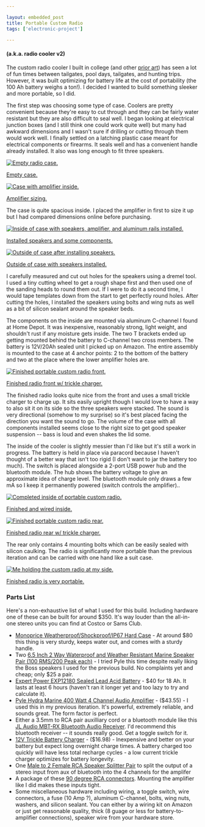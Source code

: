 ```yaml
---

layout: embedded_post
title: Portable Custom Radio
tags: ['electronic-project']

---
```


#### (a.k.a. radio cooler v2)

The custom radio cooler I built in college (and other [prior art](https://photos.app.goo.gl/cv6negoigsTsUUNs7)) has seen a lot of fun times between tailgates, pool days, tailgates, and hunting trips. However, it was built optimizing for battery life at the cost of portability (the 100 Ah battery weighs a ton!). I decided I wanted to build something sleeker and more portable, so I did.

The first step was choosing some type of case. Coolers are pretty convenient because they're easy to cut through and they can be fairly water resistant but they are also difficult to seal well. I began looking at electrical junction boxes (and I still think one could work quite well) but many had awkward dimensions and I wasn't sure if drilling or cutting through them would work well. I finally settled on a latching plastic case meant for electrical components or firearms. It seals well and has a convenient handle already installed. It also was long enough to fit three speakers.
    
<div class="row">
  <div class="col-xs">
    <div class="box">
      <div class="media-object">
        <a href="/img/radio_cooler2/empty_case.jpg">
          <img src="/img/radio_cooler2/empty_case_thumb.jpg" alt="Empty radio case.">
          <p class="photo-caption">Empty case.</p>
        </a>
      </div>
    </div>
  </div>
  <div class="col-xs">
    <div class="box">
      <div class="media-object">
        <a href="/img/radio_cooler2/amplifier_sizing.jpg">
          <img src="/img/radio_cooler2/amplifier_sizing_thumb.jpg" alt="Case with amplifier inside.">
          <p class="photo-caption">Amplifier sizing.</p>
        </a>
      </div>
    </div>
  </div>
</div>

The case is quite spacious inside. I placed the amplifier in first to size it up but I had compared dimensions online before purchasing.

<div class="row">
  <div class="col-xs">
    <div class="box">
      <div class="media-object">
        <a href="/img/radio_cooler2/aluminum_rail_installation.jpg">
          <img src="/img/radio_cooler2/aluminum_rail_installation_thumb.jpg" alt="Inside of case with speakers, amplifier, and aluminum rails installed.">
          <p class="photo-caption">Installed speakers and some components.</p>
        </a>
      </div>
    </div>
  </div>
  <div class="col-xs">
    <div class="box">
      <div class="media-object">
        <a href="/img/radio_cooler2/installed_speakers.jpg">
          <img src="/img/radio_cooler2/installed_speakers_thumb.jpg" alt="Outside of case after installing speakers.">
          <p class="photo-caption"> Outside of case with speakers installed.</p>
        </a>
      </div>
    </div>
  </div>
</div>

I carefully measured and cut out holes for the speakers using a dremel tool. I used a tiny cutting wheel to get a rough shape first and then used one of the sanding heads to round them out. If I were to do it a second time, I would tape templates down from the start to get perfectly round holes. After cutting the holes, I installed the speakers using bolts and wing nuts as well as a bit of silicon sealant around the speaker beds.
      
The components on the inside are mounted via aluminum C-channel I found at Home Depot. It was inexpensive, reasonably strong, light weight, and shouldn't rust if any moisture gets inside. The two T brackets ended up getting mounted behind the battery to C-channel two cross members. The battery is 12V/20Ah sealed unit I picked up on Amazon. The entire assembly is mounted to the case at 4 anchor points: 2 to the bottom of the battery and two at the place where the lower amplifier holes are.

<div class="row">
  <div class="col-xs">
    <div class="box">
      <div class="media-object">
        <a href="/img/radio_cooler2/portable_boombox_v2_front.jpg">
          <img src="/img/radio_cooler2/portable_boombox_v2_front_thumb.jpg" alt="Finished portable custom radio front.">
          <p class="photo-caption">Finished radio front w/ trickle charger.</p>
        </a>
      </div>
  	</div>
  </div>
</div>

The finished radio looks quite nice from the front and uses a small trickle charger to charge up. It sits easily upright though I would love to have a way to also sit it on its side so the three speakers were stacked. The sound is very directional (somehow to my surprise) so it's best placed facing the direction you want the sound to go. The volume of the case with all components installed seems close to the right size to get good speaker suspension -- bass is loud and even shakes the lid some.

The inside of the cooler is slightly messier than I'd like but it's still a work in progress. The battery is held in place via paracord because I haven't thought of a better way that isn't too rigid (I don't want to jar the battery too much). The switch is placed alongside a 2-port USB power hub and the bluetooth module. The hub shows the battery voltage to give an approximate idea of charge level. The bluetooth module only draws a few mA so I keep it permanently powered (switch controls the amplifier)..

<div class="row">
  <div class="col-xs">
    <div class="box">
      <div class="media-object">
        <a href="/img/radio_cooler2/portable_boombox_v2_inside.jpg">
          <img src="/img/radio_cooler2/portable_boombox_v2_inside.jpg" alt="Completed inside of portable custom radio.">
          <p class="photo-caption">Finished and wired inside.</p>
        </a>
      </div>
      <div class="media-object">
        <a href="/img/radio_cooler2/portable_boombox_v2_rear.JPG">
          <img src="/img/radio_cooler2/portable_boombox_v2_rear_thumb.JPG" alt="Finished portable custom radio rear.">
          <p class="photo-caption">Finished radio rear w/ trickle charger.</p>
        </a>
      </div>
  	</div>
  </div>
</div>

The rear only contains 4 mounting bolts which can be easily sealed with silicon caulking. The radio is significantly more portable than the previous iteration and can be carried with one hand like a suit case.

<div class="row">
  <div class="col-xs">
    <div class="box">
      <div class="media-object">
        <a href="/img/radio_cooler2/portable_boombox_v2_size_reference.JPG">
          <img src="/img/radio_cooler2/portable_boombox_v2_size_reference_thumb.JPG" alt="Me holding the custom radio at my side.">
          <p class="photo-caption">Finished radio is very portable.</p>
        </a>
      </div>
  	</div>
  </div>
</div>

### Parts List

Here's a non-exhaustive list of what I used for this build. Including hardware one of these can be built for around $350. It's way louder than the all-in-one stereo units you can find at Costco or Sams Club.

- [Monoprice Weatherproof/Shockproof/IP67 Hard Case](https://www.amazon.com/gp/product/B00SSFAPVI) - At around $80 this thing is very sturdy, keeps water out, and comes with a sturdy handle.
- Two [6.5 Inch 2 Way Waterproof and Weather Resistant Marine Speaker Pair (100 RMS/200 Peak each)](https://www.amazon.com/gp/product/B00022OBNS) - I tried Pyle this time despite really liking the Boss speakers I used for the previous build. No complaints yet and cheap; only $25 a pair.
- [Expert Power EXP12180 Sealed Lead Acid Battery](https://www.amazon.com/gp/product/B00A82A3RK) - $40 for 18 Ah. It lasts at least 6 hours (haven't ran it longer yet and too lazy to try and calculate it).
- [Pyle Hydra Marine 400 Watt 4 Channel Audio Amplifier](https://www.amazon.com/gp/product/B000N5T0T4/ref=as_li_tl?ie=UTF8&camp=1789&creative=9325&creativeASIN=B000N5T0T4&linkCode=as2&tag=brentwalther-20&linkId=a5fdc9ea3b73f74269d88b1036aba20f) - ($43.55) - I used this in my previous iteration. It's powerful, extremely reliable, and sounds great. The form factor is perfect.
- Either a 3.5mm to RCA pair auxilliary cord or a bluetooth module like this [JL Audio MBT-RX Bluetooth Audio Receiver](https://www.amazon.com/gp/product/B00MH5CFEU). I'd recommend this bluetooth receiver -- it sounds really good. Get a toggle switch for it.
- [12V Trickle Battery Charger](https://www.amazon.com/gp/product/B074Z2NFWW/ref=as_li_tl?ie=UTF8&camp=1789&creative=9325&creativeASIN=B074Z2NFWW&linkCode=as2&tag=brentwalther-20&linkId=3aa12c3487b5db0571a9c7507a6e1af6) - ($16.98) - Inexpensive and better on your battery but expect long overnight charge times. A battery charged too quickly will have less total recharge cycles - a low current trickle charger optimizes for battery longevity.
- One [Male to 2 Female RCA Speaker Splitter Pair](https://www.amazon.com/iExcell-Speaker-Splitter-Shielding-Adapter/dp/B019ZQS4N4) to split the output of a stereo input from aux of bluetooth into the 4 channels for the amplifer
- A package of these [90 degree RCA connectors](https://www.amazon.com/gp/product/B075SGTVS8). Mounting the amplifier like I did makes these inputs tight.
- Some miscellaneous hardware including wiring, a toggle switch, wire connectors, a fuse (10 Amp ?), aluminum C-channel, bolts, wing nuts, washers, and silicon sealant. You can either by a wiring kit on Amazon or just get reasonable quality, thick (8 guage or less for battery-to-amplifier connections), speaker wire from your hardware store.
